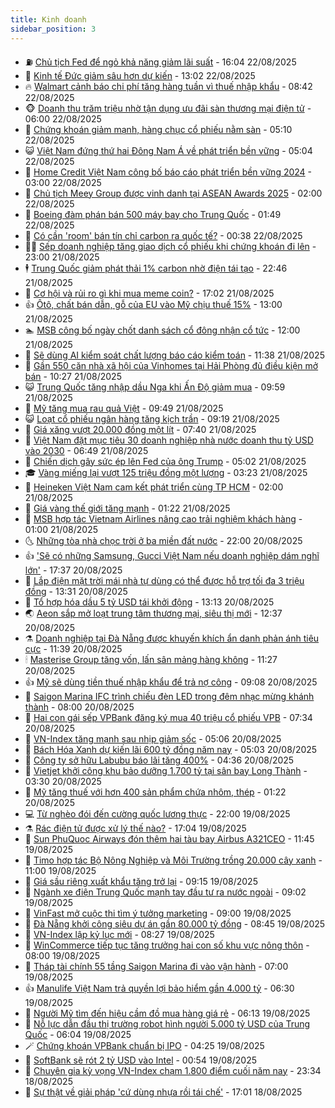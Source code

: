 ```yaml
---
title: Kinh doanh
sidebar_position: 3
---
```


<!-- vnexpress-kinh-doanh:START -->
- ⛽️ [Chủ tịch Fed để ngỏ khả năng giảm lãi suất](https://vnexpress.net/chu-tich-fed-de-ngo-kha-nang-giam-lai-suat-4930451.html) - 16:04 22/08/2025
- 🐲 [Kinh tế Đức giảm sâu hơn dự kiến](https://vnexpress.net/kinh-te-duc-giam-sau-hon-du-kien-4930331.html) - 13:02 22/08/2025
- 🔥 [Walmart cảnh báo chi phí tăng hàng tuần vì thuế nhập khẩu](https://vnexpress.net/walmart-canh-bao-chi-phi-tang-hang-tuan-vi-thue-nhap-khau-4930309.html) - 08:42 22/08/2025
- 🐵 [Doanh thu trăm triệu nhờ tận dụng ưu đãi sàn thương mại điện tử](https://vnexpress.net/doanh-thu-tram-trieu-nho-tan-dung-uu-dai-san-thuong-mai-dien-tu-4929809.html) - 06:00 22/08/2025
- 🦅 [Chứng khoán giảm mạnh, hàng chục cổ phiếu nằm sàn](https://vnexpress.net/chung-khoan-hom-nay-22-8-vn-index-giam-manh-theo-ap-luc-chot-loi-4930200.html) - 05:10 22/08/2025
- 😺 [Việt Nam đứng thứ hai Đông Nam Á về phát triển bền vững](https://vnexpress.net/viet-nam-dung-thu-hai-dong-nam-a-ve-phat-trien-ben-vung-4930191.html) - 05:04 22/08/2025
- 🤩 [Home Credit Việt Nam công bố báo cáo phát triển bền vững 2024](https://vnexpress.net/home-credit-viet-nam-cong-bo-bao-cao-phat-trien-ben-vung-2024-4930040.html) - 03:00 22/08/2025
- 🌮 [Chủ tịch Meey Group được vinh danh tại ASEAN Awards 2025](https://vnexpress.net/chu-tich-meey-group-duoc-vinh-danh-tai-asean-awards-2025-4929683.html) - 02:00 22/08/2025
- 🧰 [Boeing đàm phán bán 500 máy bay cho Trung Quốc](https://vnexpress.net/boeing-dam-phan-ban-500-may-bay-cho-trung-quoc-4930061.html) - 01:49 22/08/2025
- 🤔 [Có cần &#39;room&#39; bán tín chỉ carbon ra quốc tế?](https://vnexpress.net/co-can-room-ban-tin-chi-carbon-ra-quoc-te-4929516.html) - 00:38 22/08/2025
- 🧑‍💻 [Sếp doanh nghiệp tăng giao dịch cổ phiếu khi chứng khoán đi lên](https://vnexpress.net/sep-doanh-nghiep-tang-giao-dich-co-phieu-khi-chung-khoan-di-len-4929908.html) - 23:00 21/08/2025
- 🕴 [Trung Quốc giảm phát thải 1% carbon nhờ điện tái tạo](https://vnexpress.net/trung-quoc-giam-phat-thai-1-carbon-nho-dien-tai-tao-4930004.html) - 22:46 21/08/2025
- 🦩 [Cơ hội và rủi ro gì khi mua meme coin?](https://vnexpress.net/co-hoi-va-rui-ro-gi-khi-mua-meme-coin-4929808.html) - 17:02 21/08/2025
- 👍 [Ôtô, chất bán dẫn, gỗ của EU vào Mỹ chịu thuế 15%](https://vnexpress.net/oto-chat-ban-dan-go-cua-eu-vao-my-chiu-thue-15-4929952.html) - 13:00 21/08/2025
- 🏊 [MSB công bố ngày chốt danh sách cổ đông nhận cổ tức](https://vnexpress.net/msb-cong-bo-ngay-chot-danh-sach-co-dong-nhan-co-tuc-4929915.html) - 12:00 21/08/2025
- 🤡 [Sẽ dùng AI kiểm soát chất lượng báo cáo kiểm toán](https://vnexpress.net/se-dung-ai-kiem-soat-chat-luong-bao-cao-kiem-toan-4929914.html) - 11:38 21/08/2025
- 👀 [Gần 550 căn nhà xã hội của Vinhomes tại Hải Phòng đủ điều kiện mở bán](https://vnexpress.net/gan-550-can-nha-xa-hoi-cua-vinhomes-tai-hai-phong-du-dieu-kien-mo-ban-4929880.html) - 10:27 21/08/2025
- 😺 [Trung Quốc tăng nhập dầu Nga khi Ấn Độ giảm mua](https://vnexpress.net/trung-quoc-tang-nhap-dau-nga-khi-an-do-giam-mua-4929789.html) - 09:59 21/08/2025
- 🦣 [Mỹ tăng mua rau quả Việt](https://vnexpress.net/my-tang-mua-rau-qua-viet-4929868.html) - 09:49 21/08/2025
- 😺 [Loạt cổ phiếu ngân hàng tăng kịch trần](https://vnexpress.net/chung-khoan-hom-nay-21-8-loat-co-phieu-ngan-hang-tang-kich-tran-4929850.html) - 09:19 21/08/2025
- 💼 [Giá xăng vượt 20.000 đồng một lít](https://vnexpress.net/gia-xang-moi-nhat-hom-nay-21-8-4929777.html) - 07:40 21/08/2025
- 🤗 [Việt Nam đặt mục tiêu 30 doanh nghiệp nhà nước doanh thu tỷ USD vào 2030](https://vnexpress.net/viet-nam-dat-muc-tieu-30-doanh-nghiep-nha-nuoc-doanh-thu-ty-usd-vao-2030-4929662.html) - 06:49 21/08/2025
- 👀 [Chiến dịch gây sức ép lên Fed của ông Trump](https://vnexpress.net/chien-dich-gay-suc-ep-len-fed-cua-ong-trump-4929635.html) - 05:02 21/08/2025
- 🎓 [Vàng miếng lại vượt 125 triệu đồng một lượng](https://vnexpress.net/gia-vang-moi-nhat-hom-nay-ngay-21-8-4929641.html) - 03:23 21/08/2025
- 🗽 [Heineken Việt Nam cam kết phát triển cùng TP HCM](https://vnexpress.net/heineken-viet-nam-cam-ket-phat-trien-cung-tp-hcm-4928706.html) - 02:00 21/08/2025
- 🚀 [Giá vàng thế giới tăng mạnh](https://vnexpress.net/gia-vang-the-gioi-tang-manh-4929557.html) - 01:22 21/08/2025
- 🤗 [MSB hợp tác Vietnam Airlines nâng cao trải nghiệm khách hàng](https://vnexpress.net/msb-hop-tac-vietnam-airlines-nang-cao-trai-nghiem-khach-hang-4929463.html) - 01:00 21/08/2025
- 🌜 [Những tòa nhà chọc trời ở ba miền đất nước](https://vnexpress.net/nhung-toa-nha-choc-troi-o-ba-mien-dat-nuoc-4929435.html) - 22:00 20/08/2025
- 👍 [&#39;Sẽ có những Samsung, Gucci Việt Nam nếu doanh nghiệp dám nghĩ lớn&#39;](https://vnexpress.net/se-co-nhung-samsung-gucci-viet-nam-neu-doanh-nghiep-dam-nghi-lon-4929493.html) - 17:37 20/08/2025
- 🤖 [Lắp điện mặt trời mái nhà tự dùng có thể được hỗ trợ tối đa 3 triệu đồng](https://vnexpress.net/lap-dien-mat-troi-mai-nha-tu-dung-co-the-duoc-ho-tro-toi-da-3-trieu-dong-4929507.html) - 13:31 20/08/2025
- 🫣 [Tổ hợp hóa dầu 5 tỷ USD tái khởi động](https://vnexpress.net/to-hop-hoa-dau-5-ty-usd-tai-khoi-dong-4929436.html) - 13:13 20/08/2025
- 🌏 [Aeon sắp mở loạt trung tâm thương mại, siêu thị mới](https://vnexpress.net/aeon-sap-mo-loat-trung-tam-thuong-mai-sieu-thi-moi-4929479.html) - 12:37 20/08/2025
- ⚗️ [Doanh nghiệp tại Đà Nẵng được khuyến khích ẩn danh phản ánh tiêu cực](https://vnexpress.net/doanh-nghiep-tai-da-nang-duoc-khuyen-khich-an-danh-phan-anh-tieu-cuc-4929481.html) - 11:39 20/08/2025
- 🕯 [Masterise Group tăng vốn, lấn sân mảng hàng không](https://vnexpress.net/masterise-group-tang-von-lan-san-mang-hang-khong-4929482.html) - 11:27 20/08/2025
- 👍 [Mỹ sẽ dùng tiền thuế nhập khẩu để trả nợ công](https://vnexpress.net/my-se-dung-tien-thue-nhap-khau-de-tra-no-cong-4929312.html) - 09:08 20/08/2025
- 🤠 [Saigon Marina IFC trình chiếu đèn LED trong đêm nhạc mừng khánh thành](https://vnexpress.net/saigon-marina-ifc-trinh-chieu-den-led-trong-dem-nhac-mung-khanh-thanh-4929344.html) - 08:00 20/08/2025
- 🌊 [Hai con gái sếp VPBank đăng ký mua 40 triệu cổ phiếu VPB](https://vnexpress.net/hai-con-gai-sep-vpbank-dang-ky-mua-40-trieu-co-phieu-vpb-4929343.html) - 07:34 20/08/2025
- 🌈 [VN-Index tăng mạnh sau nhịp giảm sốc](https://vnexpress.net/chung-khoan-giam-manh-nhat-tu-dau-thang-4929268.html) - 05:06 20/08/2025
- 🥳 [Bách Hóa Xanh dự kiến lãi 600 tỷ đồng năm nay](https://vnexpress.net/bach-hoa-xanh-du-kien-lai-600-ty-dong-nam-nay-4929194.html) - 05:03 20/08/2025
- 🐻 [Công ty sở hữu Labubu báo lãi tăng 400%](https://vnexpress.net/cong-ty-so-huu-labubu-bao-lai-tang-400-4929164.html) - 04:36 20/08/2025
- 💫 [Vietjet khởi công khu bảo dưỡng 1.700 tỷ tại sân bay Long Thành](https://vnexpress.net/vietjet-khoi-cong-khu-bao-duong-1-700-ty-tai-san-bay-long-thanh-4929158.html) - 03:30 20/08/2025
- 🤩 [Mỹ tăng thuế với hơn 400 sản phẩm chứa nhôm, thép](https://vnexpress.net/my-tang-thue-voi-hon-400-san-pham-chua-nhom-thep-4929071.html) - 01:22 20/08/2025
- 💻 [Từ nghèo đói đến cường quốc lương thực](https://vnexpress.net/tu-ngheo-doi-den-cuong-quoc-luong-thuc-4928390.html) - 22:00 19/08/2025
- ⚗️ [Rác điện tử được xử lý thế nào?](https://vnexpress.net/rac-dien-tu-duoc-xu-ly-the-nao-4927079.html) - 17:04 19/08/2025
- 🌈 [Sun PhuQuoc Airways đón thêm hai tàu bay Airbus A321CEO](https://vnexpress.net/sun-phuquoc-airways-don-them-hai-tau-bay-airbus-a321ceo-4925073.html) - 11:45 19/08/2025
- 🌝 [Timo hợp tác Bộ Nông Nghiệp và Môi Trường trồng 20.000 cây xanh](https://vnexpress.net/timo-hop-tac-bo-nong-nghiep-va-moi-truong-trong-20-000-cay-xanh-4928972.html) - 11:00 19/08/2025
- 🥸 [Giá sầu riêng xuất khẩu tăng trở lại](https://vnexpress.net/gia-sau-rieng-xuat-khau-tang-tro-lai-4928834.html) - 09:15 19/08/2025
- 🦆 [Ngành xe điện Trung Quốc mạnh tay đầu tư ra nước ngoài](https://vnexpress.net/nganh-xe-dien-trung-quoc-manh-tay-dau-tu-ra-nuoc-ngoai-4928843.html) - 09:02 19/08/2025
- 🌋 [VinFast mở cuộc thi tìm ý tưởng marketing](https://vnexpress.net/vinfast-mo-cuoc-thi-tim-y-tuong-marketing-4928612.html) - 09:00 19/08/2025
- 🦍 [Đà Nẵng khởi công siêu dự án gần 80.000 tỷ đồng](https://vnexpress.net/da-nang-khoi-cong-sieu-du-an-gan-80-000-ty-dong-4928794.html) - 08:45 19/08/2025
- 🤔 [VN-Index lập kỷ lục mới](https://vnexpress.net/vn-index-lap-ky-luc-moi-4928861.html) - 08:27 19/08/2025
- 🧰 [WinCommerce tiếp tục tăng trưởng hai con số khu vực nông thôn](https://vnexpress.net/wincommerce-tiep-tuc-tang-truong-hai-con-so-khu-vuc-nong-thon-4928799.html) - 08:00 19/08/2025
- 🌝 [Tháp tài chính 55 tầng Saigon Marina đi vào vận hành](https://vnexpress.net/thap-tai-chinh-55-tang-saigon-marina-di-vao-van-hanh-4928763.html) - 07:00 19/08/2025
- 👍 [Manulife Việt Nam trả quyền lợi bảo hiểm gần 4.000 tỷ](https://vnexpress.net/manulife-viet-nam-tra-quyen-loi-bao-hiem-gan-4-000-ty-4928744.html) - 06:30 19/08/2025
- 🗽 [Người Mỹ tìm đến hiệu cầm đồ mua hàng giá rẻ](https://vnexpress.net/nguoi-my-tim-den-hieu-cam-do-mua-hang-gia-re-4928582.html) - 06:13 19/08/2025
- 🐎 [Nỗ lực dẫn đầu thị trường robot hình người 5.000 tỷ USD của Trung Quốc](https://vnexpress.net/no-luc-dan-dau-thi-truong-robot-hinh-nguoi-5-000-ty-usd-cua-trung-quoc-4928375.html) - 06:04 19/08/2025
- 🪄 [Chứng khoán VPBank chuẩn bị IPO](https://vnexpress.net/chung-khoan-vpbank-chuan-bi-ipo-4928732.html) - 04:25 19/08/2025
- 🎊 [SoftBank sẽ rót 2 tỷ USD vào Intel](https://vnexpress.net/softbank-se-rot-2-ty-usd-vao-intel-4928568.html) - 00:54 19/08/2025
- 🗽 [Chuyên gia kỳ vọng VN-Index chạm 1.800 điểm cuối năm nay](https://vnexpress.net/chuyen-gia-ky-vong-vn-index-cham-1-800-diem-cuoi-nam-nay-4928532.html) - 23:34 18/08/2025
- 🦩 [Sự thật về giải pháp &#39;cứ dùng nhựa rồi tái chế&#39;](https://vnexpress.net/su-that-ve-giai-phap-cu-dung-nhua-roi-tai-che-4928212.html) - 17:01 18/08/2025<!-- vnexpress-kinh-doanh:END -->
